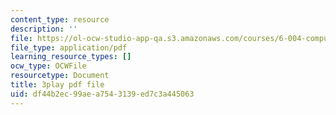 ```yaml
---
content_type: resource
description: ''
file: https://ol-ocw-studio-app-qa.s3.amazonaws.com/courses/6-004-computation-structures-spring-2017/df44b2ec99aea7543139ed7c3a445063_4PkKI_S9TIQ.pdf
file_type: application/pdf
learning_resource_types: []
ocw_type: OCWFile
resourcetype: Document
title: 3play pdf file
uid: df44b2ec-99ae-a754-3139-ed7c3a445063
---
```

